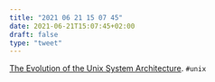 ```yaml
---
title: "2021 06 21 15 07 45"
date: 2021-06-21T15:07:45+02:00
draft: false
type: "tweet"
---
```

[The Evolution of the Unix System Architecture](https://www.spinellis.gr/blog/20210618/). `#unix`
